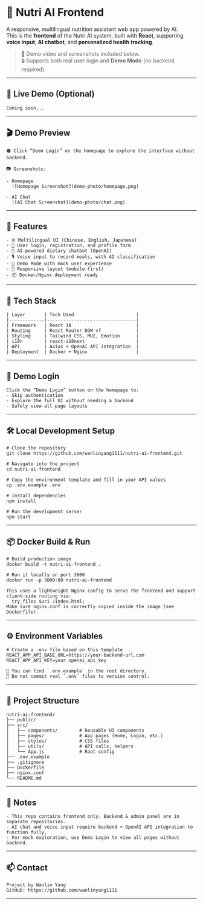 # 🥗 Nutri AI Frontend

A responsive, multilingual nutrition assistant web app powered by AI.  
This is the **frontend** of the Nutri AI system, built with **React**, supporting **voice input**, **AI chatbot**, and **personalized health tracking**.

> 🎥 Demo video and screenshots included below.  
> 🔒 Supports both real user login and **Demo Mode** (no backend required).

---

## 🚀 Live Demo (Optional)

```
Coming soon...
```

---

## 🎬 Demo Preview

```
🟠 Click “Demo Login” on the homepage to explore the interface without backend.
```

```
📷 Screenshots:

- Homepage  
  ![Homepage Screenshot](demo-photo/homepage.png)

- AI Chat  
  ![AI Chat Screenshot](demo-photo/chat.png)
```

---

## 🧩 Features

```
- 🌐 Multilingual UI (Chinese, English, Japanese)
- 🔐 User login, registration, and profile form
- 💬 AI-powered dietary chatbot (OpenAI)
- 🎙️ Voice input to record meals, with AI classification
- 🧪 Demo Mode with mock user experience
- 📱 Responsive layout (mobile-first)
- 📦 Docker/Nginx deployment ready
```

---

## 🧠 Tech Stack

```
| Layer       | Tech Used                       |
|-------------|---------------------------------|
| Framework   | React 18                        |
| Routing     | React Router DOM v7             |
| Styling     | Tailwind CSS, MUI, Emotion      |
| i18n        | react-i18next                   |
| API         | Axios + OpenAI API integration  |
| Deployment  | Docker + Nginx                  |
```

---

## 🧪 Demo Login

```
Click the “Demo Login” button on the homepage to:
- Skip authentication
- Explore the full UI without needing a backend
- Safely view all page layouts
```

---

## 🛠️ Local Development Setup

```
# Clone the repository
git clone https://github.com/wanlinyang1111/nutri-ai-frontend.git

# Navigate into the project
cd nutri-ai-frontend

# Copy the environment template and fill in your API values
cp .env.example .env

# Install dependencies
npm install

# Run the development server
npm start
```

---

## 📦 Docker Build & Run

```
# Build production image
docker build -t nutri-ai-frontend .

# Run it locally on port 3000
docker run -p 3000:80 nutri-ai-frontend
```

```
This uses a lightweight Nginx config to serve the frontend and support client-side routing via:
  try_files $uri /index.html;
Make sure nginx.conf is correctly copied inside the image (see Dockerfile).
```

---

## ⚙️ Environment Variables

```
# Create a .env file based on this template
REACT_APP_API_BASE_URL=https://your-backend-url.com
REACT_APP_API_KEY=your_openai_api_key
```

```
📁 You can find `.env.example` in the root directory.  
🚫 Do not commit real `.env` files to version control.
```

---

## 📁 Project Structure

```
nutri-ai-frontend/
├── public/
├── src/
│   ├── components/        # Reusable UI components
│   ├── pages/             # App pages (Home, Login, etc.)
│   ├── styles/            # CSS files
│   ├── utils/             # API calls, helpers
│   └── App.js             # Root config
├── .env.example
├── .gitignore
├── Dockerfile
├── nginx.conf
└── README.md
```

---

## 📝 Notes

```
- This repo contains frontend only. Backend & admin panel are in separate repositories.
- AI chat and voice input require backend + OpenAI API integration to function fully.
- For mock exploration, use Demo Login to view all pages without backend.
```

---

## 📫 Contact

```
Project by Wanlin Yang  
GitHub: https://github.com/wanlinyang1111
```

---
